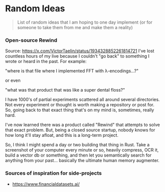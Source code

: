 # Random Ideas
> List of random ideas that I am hoping to one day implement (or for someone to take them from me and make them a reality)

### Open-source Rewind
Source: https://x.com/VictorTaelin/status/1934328852261814721
I've lost countless hours of my live because I couldn't "go back" to something I wrote or heard in the past. For example:

"where is that file where I implemented FFT with λ-encodings...?"

or even

"what was that product that was like a super dental floss?"

I have 1000's of partial experiments scattered all around several directories. Not every experiment or thought is worth making a repository or post for. So, going back to that exact thing that's on my mind is, sometimes, really hard.

I've now learned there was a product called "Rewind" that attempts to solve that exact problem. But, being a closed source startup, nobody knows for how long it'll stay afloat, and this is a long-term project.

So, I think I might spend a day or two building that thing in Rust. Take a screenshot of your computer every minute or so, heavily compress, OCR it, build a vector db or something, and then let you semantically search for anything from your past... basically the ultimate human memory augmenter.

### Sources of inspiration for side-projects
- https://www.financialdatasets.ai/
